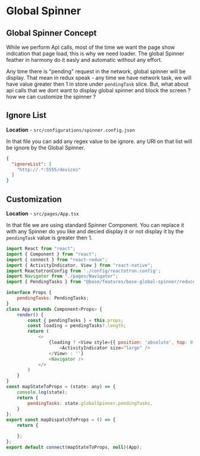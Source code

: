 

# Global Spinner

## Global Spinner Concept
 
While we perform Api calls, most of the time we want the page show indication that page load, this is why we need loader.
The global Spinner feather in harmony do it easly and automatic without any effort.

Any time there is "pending" request in the network, global spinner will be display.
That mean in redux speak - any time we have network task, we will have value greater then 1 in store under `pendingTask` slice.
But, what about api calls that we dont want to display global spinner and block the screen ?
how we can customize the spinner ?

## Ignore List

<b>Location</b> - `src/configurations/spinner.config.json`

In that file you can add any regex value to be ignore.
any URI on that list will be ignore by the Global Spinner.

```json
{
  "ignoreList": [
    "http://.*:5555/devices"
  ]
}
```

## Customization

<b>Location</b> - `src/pages/App.tsx`

In that file we are using standard Spinner Component.
You can replace it with any Spinner do you like and decied display it or not display it by the `pendingTask` value is greater then 1.

```js
import React from "react";
import { Component } from "react";
import { connect } from "react-redux";
import { ActivityIndicator, View } from "react-native";
import ReactotronConfig from './config/reactotron.config';
import Navigator from "./pages/Navigator";
import { PendingTasks } from "@base/features/base-global-spinner/reducer";

interface Props {
	pendingTasks: PendingTasks;
}
class App extends Component<Props> {
	render() {
		const { pendingTasks } = this.props;
		const loading = pendingTasks?.length;
		return (
			<>
				{loading ? <View style={{ position: 'absolute', top: 0, left: 0, bottom: 0,right: 0, alignItems: "center", justifyContent: "center", zIndex: 20 }}>
					<ActivityIndicator size="large" />
				</View> : ''}
				<Navigator />
			</>
		)
	}
}
const mapStateToProps = (state: any) => {
	console.log(state);
	return {
		pendingTasks: state.globalSpinner.pendingTasks,
	}
};
export const mapDispatchToProps = () => {
	return {

	};
};
export default connect(mapStateToProps, null)(App);


```